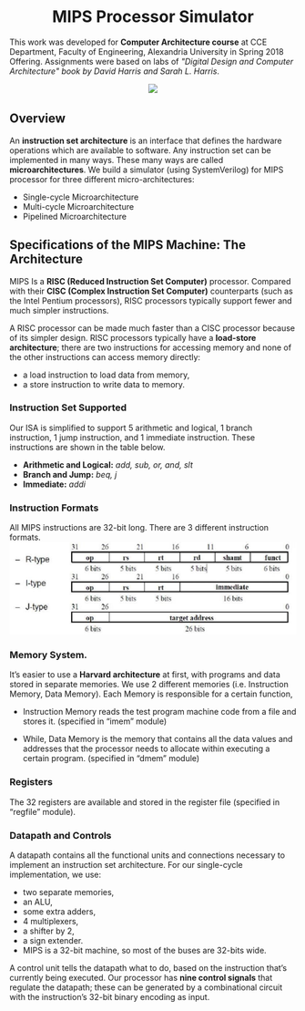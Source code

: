<h1 align='center'> MIPS Processor Simulator</h1>

This work was developed for **Computer Architecture course** at CCE Department, Faculty of Engineering, Alexandria University in Spring 2018 Offering.
Assignments were based on labs of *"Digital Design and Computer Architecture" book by David Harris and Sarah L. Harris*.

<p align='center'>
<img height=450px src="https://wavecomp.ai/wp-content/uploads/2019/03/Wave_MIPS-Technology-Infographic.png"/>
</p>


## Overview
An **instruction set architecture** is an interface that defines the hardware operations which are available to software. Any instruction set can be implemented in many ways. These many ways are called **microarchitectures**.
We build a simulator (using SystemVerilog) for MIPS processor for three different micro-architectures: 

- Single-cycle Microarchitecture
- Multi-cycle Microarchitecture
- Pipelined Microarchitecture


## Specifications of the MIPS Machine: The Architecture 

MIPS Is a **RISC (Reduced Instruction Set Computer)** processor. Compared with their **CISC (Complex Instruction Set Computer)** counterparts (such as the Intel Pentium processors), RISC processors typically support fewer and much
simpler instructions.

A RISC processor can be made much faster than a CISC processor because of its simpler design. RISC processors typically have a **load-store
architecture**; there are two instructions for accessing memory and none of the other instructions can access memory directly:  

- a load instruction to load data from memory, 
- a store instruction to write data to memory. 

### Instruction Set Supported 
Our ISA is simplified to support 5 arithmetic and logical, 1 branch instruction, 1 jump instruction, and 1 immediate instruction. These instructions are shown in the table below.

- **Arithmetic and Logical:**     *add, sub, or, and, slt*
- **Branch and Jump:**            *beq, j*
- **Immediate:**                  *addi*


### Instruction Formats 

All MIPS instructions are 32-bit long. There are 3 different instruction formats.
<img src="./images/instruction-format.png"/>

### Memory System.
It’s easier to use a **Harvard architecture** at first, with programs and data stored in separate memories. We use 2 different memories (i.e. Instruction Memory, Data Memory).
Each Memory is responsible for a certain function, 
- Instruction Memory reads the test program machine code from a file and stores it. (specified in “imem” module)

- While, Data Memory is the memory that contains all the data values and addresses that the processor needs to allocate within executing a certain program. (specified in “dmem” module)

### Registers 
The 32 registers are available and stored in the register file (specified in “regfile” module).

### Datapath and Controls
A datapath contains all the functional units and connections necessary to implement an instruction set architecture.
For our single-cycle implementation, we use:
- two separate memories, 
- an ALU, 
- some extra adders, 
- 4 multiplexers, 
- a shifter by 2, 
- a sign extender.
- MIPS is a 32-bit machine, so most of the buses are 32-bits wide.

A control unit tells the datapath what to do, based on the instruction that’s currently being executed.
Our processor has **nine control signals** that regulate the datapath; these can be generated by a combinational circuit with the instruction’s 32-bit binary encoding as input.



